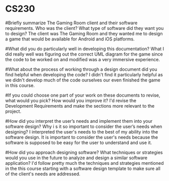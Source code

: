 # CS230
#Briefly summarize The Gaming Room client and their software requirements. Who was the client? What type of software did they want you to design?
The client was The Gaming Room and they wanted me to design a game that would be available for Android and iOS platforms.

#What did you do particularly well in developing this documentation?
What I did really well was figuring out the correct UML diagram for the game since the code to be worked on and modified was a very immersive experience.

#What about the process of working through a design document did you find helpful when developing the code?
I didn't find it particularly helpful as we didn't develop much of the code ourselves our even finished the game in this course.

#If you could choose one part of your work on these documents to revise, what would you pick? How would you improve it?
I'd revise the Development Requirements and make the sections more relevant to the project.

#How did you interpret the user’s needs and implement them into your software design? Why i
s it so important to consider the user’s needs when designing?
I interpreted the user's needs to the best of my ability into the software design. It is important to consider the user's needs because the software is supposed to be easy for the user to understand and use it. 

#How did you approach designing software? What techniques or strategies would you use in the future to analyze and design a similar software application?
I'd follow pretty much the techniques and strategies mentioned in the this course starting with a software design template to make sure all of the client's needs are addressed.
